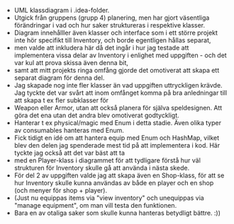 * UML klassdiagram i .idea-folder.
* Utgick från gruppens (grupp 4) planering, men har gjort väsentliga förändringar i vad och hur saker struktureras i respektive klasser.
* Diagram innehålller även klasser och interface som i ett större projekt inte hör specifikt till Inventory, och borde egentligen hållas separat,
* men valde att inkludera här då det ingår i hur jag testade att implementera vissa delar av Inventory i enlighet med uppgiften - och det var kul att prova skissa även denna bit,
* samt att mitt projekts ringa omfång gjorde det omotiverat att skapa ett separat diagram för denna del.
* Jag skapade nog inte fler klasser än vad uppgiften uttryckligen krävde. Jag tyckte det var svårt att inom omfånget komma på bra anledningar till att skapa t ex fler subklasser för
* Weapon eller Armor, utan att också planera för själva speldesignen. Att göra det ena utan det andra blev omotiverat godtyckligt.
* Hanterar t ex physical/magic med Enum i detta stadie. Även olika typer av consumables hanteras med Enum.
* Fick tidigt en idé om att hantera equip med Enum och HashMap, vilket blev den delen jag spenderade mest tid på att implementera i kod. Här tyckte jag också att det var bäst att ta 
* med en Player-klass i diagrammet för att tydligare förstå hur väl strukturen för Inventory skulle gå att använda i nästa skede.
* För del 2 av uppgiften valde jag att skapa även en Shop-klass, för att se hur Inventory skulle kunna användas av både en player och en shop (och menyer för shop + player). 
* (Just nu equippas items via "view inventory" och unequippas via "manage equipment", om man vill testa den funktionen.
* Bara en av otaliga saker som skulle kunna hanteras betydligt bättre. :))
